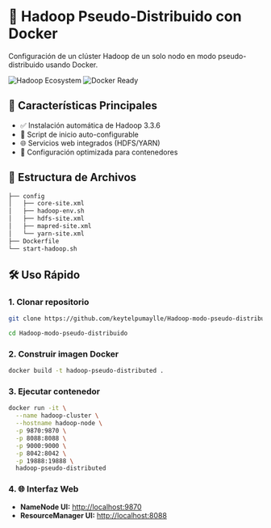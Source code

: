 # 🐘 Hadoop Pseudo-Distribuido con Docker

Configuración de un clúster Hadoop de un solo nodo en modo pseudo-distribuido usando Docker.

![Hadoop Ecosystem](https://img.shields.io/badge/Hadoop-3.3.6-yellowgreen)
![Docker Ready](https://img.shields.io/badge/Docker-Containers-blue)

## 🚀 Características Principales

- ✅ Instalación automática de Hadoop 3.3.6
- 🔄 Script de inicio auto-configurable
- 🌐 Servicios web integrados (HDFS/YARN)
- 🐳 Configuración optimizada para contenedores

## 📂 Estructura de Archivos
```bash
├── config
│   ├── core-site.xml
│   ├── hadoop-env.sh
│   ├── hdfs-site.xml
│   ├── mapred-site.xml
│   └── yarn-site.xml
├── Dockerfile
└── start-hadoop.sh
```

## 🛠 Uso Rápido

### 1. Clonar repositorio
```bash
git clone https://github.com/keytelpumaylle/Hadoop-modo-pseudo-distribuido.git

cd Hadoop-modo-pseudo-distribuido
```
### 2. Construir imagen Docker
```bash
docker build -t hadoop-pseudo-distributed .
```

### 3. Ejecutar contenedor
```bash
docker run -it \
  --name hadoop-cluster \
  --hostname hadoop-node \
  -p 9870:9870 \
  -p 8088:8088 \
  -p 9000:9000 \
  -p 8042:8042 \
  -p 19888:19888 \
  hadoop-pseudo-distributed
```
### 4.  🌐 Interfaz Web
- **NameNode UI:** [http://localhost:9870](http://localhost:9870)
- **ResourceManager UI:** [http://localhost:8088](http://localhost:8088)
  
